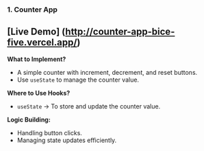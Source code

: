 ### **1. Counter App**
## [Live Demo] (http://counter-app-bice-five.vercel.app/)
**What to Implement?**

- A simple counter with increment, decrement, and reset buttons.
- Use `useState` to manage the counter value.

**Where to Use Hooks?**

- `useState` → To store and update the counter value.

**Logic Building:**

- Handling button clicks.
- Managing state updates efficiently.

